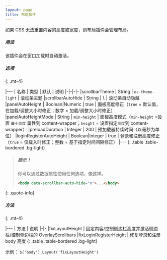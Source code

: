 ```yaml
---
layout: page
title: 布局插件
---
```


如果 CSS 无法重置内容的高度或宽度，则布局插件会管理布局。

##### 用法
该插件会在窗口加载时自动激活。

##### 选项
{: .mt-4}

|---
| 名称 | 类型 | 默认 | 说明
|-|-|-|-
|scrollbarTheme | String | `os-theme-light` | 滚动条主题
|scrollbarAutoHide | String | `l` | 滚动条自动隐藏
|panelAutoHeight | Boolean\|Numeric | true | 面板高度修正（`true` = 默认值，在加载/调整大小时修正；数字 = 加载/调整大小时修正）
|panelAutoHeightMode | String | `min-height` | 面板高度模式（`min-height` =设置 `最小高度` 属性到 content-wrapper；`height` = 设置指定`高度`到 content-wrapper）
|preloadDuration | Integer | 200 | 预加载器持续时间（以毫秒为单位）
|loginRegisterAutoHeight | Boolean\|Integer | true | 登录和注册高度修正（`true` = 仅载入时修正；整数 = 基于指定时间间隔修正）
|---
{: .table .table-bordered .bg-light}

> ##### 提示！
> 你可以通过数据属性使用任何选项，像这样。
> ```html
> <body data-scrollbar-auto-hide="n">...</body>
> ```
{: .quote-info}

##### 方法
{: .mt-4}

|---
| 方法 | 说明
|-|-
|fixLayoutHeight | 固定内容/控制侧边栏高度并激活侧边栏/控制侧边栏的 OverlayScrollbars
|fixLoginRegisterHeight | 修复登录和注册 body 高度
{: .table .table-bordered .bg-light}

示例： `$('body').Layout('fixLayoutHeight')`
